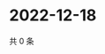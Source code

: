 # 2022-12-18

共 0 条

<!-- BEGIN WEIBO -->
<!-- 最后更新时间 Sun Dec 18 2022 11:00:59 GMT+0800 (China Standard Time) -->

<!-- END WEIBO -->
